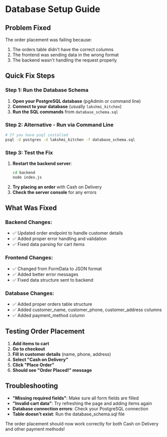 # Database Setup Guide

## Problem Fixed
The order placement was failing because:
1. The orders table didn't have the correct columns
2. The frontend was sending data in the wrong format
3. The backend wasn't handling the request properly

## Quick Fix Steps

### Step 1: Run the Database Schema
1. **Open your PostgreSQL database** (pgAdmin or command line)
2. **Connect to your database** (usually `lakshmi_kitchen`)
3. **Run the SQL commands** from `database_schema.sql`

### Step 2: Alternative - Run via Command Line
```bash
# If you have psql installed
psql -U postgres -d lakshmi_kitchen -f database_schema.sql
```

### Step 3: Test the Fix
1. **Restart the backend server**:
   ```bash
   cd backend
   node index.js
   ```
2. **Try placing an order** with Cash on Delivery
3. **Check the server console** for any errors

## What Was Fixed

### Backend Changes:
- ✅ Updated order endpoint to handle customer details
- ✅ Added proper error handling and validation
- ✅ Fixed data parsing for cart items

### Frontend Changes:
- ✅ Changed from FormData to JSON format
- ✅ Added better error messages
- ✅ Fixed data structure sent to backend

### Database Changes:
- ✅ Added proper orders table structure
- ✅ Added customer_name, customer_phone, customer_address columns
- ✅ Added payment_method column

## Testing Order Placement

1. **Add items to cart**
2. **Go to checkout**
3. **Fill in customer details** (name, phone, address)
4. **Select "Cash on Delivery"**
5. **Click "Place Order"**
6. **Should see "Order Placed!" message**

## Troubleshooting

- **"Missing required fields"**: Make sure all form fields are filled
- **"Invalid cart data"**: Try refreshing the page and adding items again
- **Database connection errors**: Check your PostgreSQL connection
- **Table doesn't exist**: Run the database_schema.sql file

The order placement should now work correctly for both Cash on Delivery and other payment methods! 